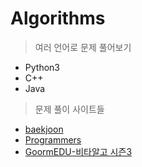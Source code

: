 # Algorithms
> 여러 언어로 문제 풀어보기
* Python3
* C++
* Java

> 문제 풀이 사이트들
* [baekjoon](https://www.acmicpc.net/)
* [Programmers](https://programmers.co.kr/learn/challenges)
* [GoormEDU-비타알고 시즌3](https://edu.goorm.io/learn/lecture/18444/%EC%9C%84%ED%81%B4%EB%A6%AC-%EB%B9%84%ED%83%80%EC%95%8C%EA%B3%A0-%EC%8B%9C%EC%A6%8C3-%EC%BD%94%EB%94%A9%ED%85%8C%EC%8A%A4%ED%8A%B8-%EC%B2%B4%EB%A0%A5-%ED%82%A4%EC%9A%B0%EA%B8%B0/)
